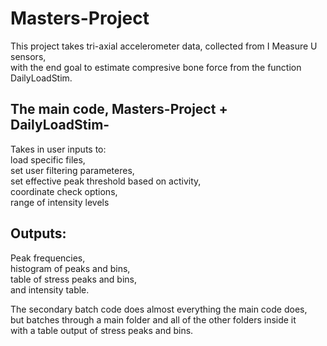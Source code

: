 # Masters-Project

This project takes tri-axial accelerometer data, collected from I Measure U sensors,<br>
with the end goal to estimate compresive bone force from the function DailyLoadStim.

## The main code, Masters-Project + DailyLoadStim-

  Takes in user inputs to:<br>
        load specific files,<br>
        set user filtering parameteres,<br>
        set effective peak threshold based on activity,<br>
        coordinate check options,<br>
        range of intensity levels<br>
       
  ## Outputs:
  Peak frequencies, <br>
        histogram of peaks and bins,<br>
        table of stress peaks and bins,<br>
        and intensity table. <br>
        
        
The secondary batch code does almost everything the main code does,<br>
but batches through a main folder and all of the other folders inside it<br>
with a table output of stress peaks and bins.
        
        
        
        
